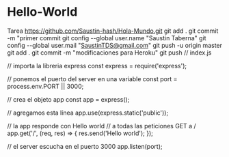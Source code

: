 # Hello-World
Tarea
https://github.com/Saustin-hash/Hola-Mundo.git
git add .
git commit -m "primer commit
git config --global user.name "Saustin Taberna"
git config --global user.mail "SaustinTDS@gmail.com"
git push -u origin master
git add .
git commit -m "modificaciones para Heroku"
git push
// index.js

// importa la libreria express
const express = require('express');

// ponemos el puerto del server en una variable
const port = process.env.PORT || 3000;

// crea el objeto app
const app = express();

// agregamos esta línea
app.use(express.static('public'));

// la app responde con Hello world
// a todas las peticiones GET a /
app.get('/', (req, res) => {
  res.send('Hello world');
});

// el server escucha en el puerto 3000
app.listen(port);

